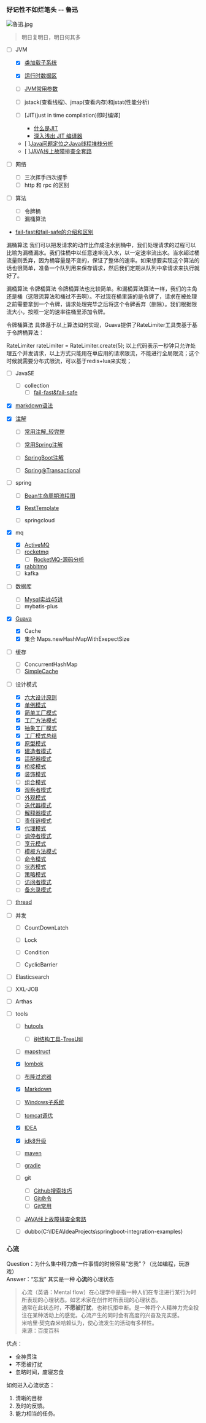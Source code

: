 ### 好记性不如烂笔头    --  鲁迅
![鲁迅.jpg](http://ww1.sinaimg.cn/large/005CzYvJgy1ge1php2eplj3073073t8s.jpg)
> 明日复明日，明日何其多

- [ ] JVM
    - [x] [类加载子系统](note/JVM/类加载子系统.md)
    - [x] [运行时数据区](note/JVM/运行时数据区.md)
    - [ ] [JVM常用参数](note/JVM/JVM常用参数.md)

    - [ ] jstack(查看线程)、jmap(查看内存)和jstat(性能分析)
    - [ ] [JIT(just in time compilation)即时编译]
        - [什么是JIT](https://www.cnblogs.com/dzhou/p/9549839.html)
        - [深入浅出 JIT 编译器 ](https://www.ibm.com/developerworks/cn/java/j-lo-just-in-time/index.html)
    - [ ][Java问题定位之Java线程堆栈分析](https://blog.csdn.net/weiweicao0429/article/details/53185999)
    - [ ][JAVA线上故障排查全套路](https://fredal.xin/java-error-check) 

- [ ] 网络
    - [ ] 三次挥手四次握手
    - [ ] http 和 rpc 的区别

- [ ] 算法
    - [ ] 令牌桶
    - [ ] 漏桶算法

- [ fail-fast和fail-safe的介绍和区别](https://blog.csdn.net/Kato_op/article/details/80356618)

漏桶算法
我们可以把发请求的动作比作成注水到桶中，我们处理请求的过程可以比喻为漏桶漏水。我们往桶中以任意速率流入水，以一定速率流出水。当水超过桶流量则丢弃，因为桶容量是不变的，保证了整体的速率。如果想要实现这个算法的话也很简单，准备一个队列用来保存请求，然后我们定期从队列中拿请求来执行就好了。


漏桶算法
令牌桶算法
令牌桶算法也比较简单。和漏桶算法算法一样，我们的主角还是桶（这限流算法和桶过不去啊）。不过现在桶里装的是令牌了，请求在被处理之前需要拿到一个令牌，请求处理完毕之后将这个令牌丢弃（删除）。我们根据限流大小，按照一定的速率往桶里添加令牌。


令牌桶算法
具体基于以上算法如何实现，Guava提供了RateLimiter工具类基于基于令牌桶算法：

RateLimiter rateLimiter = RateLimiter.create(5);
以上代码表示一秒钟只允许处理五个并发请求，以上方式只能用在单应用的请求限流，不能进行全局限流；这个时候就需要分布式限流，可以基于redis+lua来实现；



- [ ] JavaSE
  - [ ] collection
    -  [ ] [fail-fast&fail-safe]()
- [x] [markdown语法](note/tools/Markdown.md)

- [x] [注解](note/java/annotation.md#注解)

  - [ ]  [常用注解_较完整](https://github.com/Snailclimb/JavaGuide/blob/master/docs/system-design/framework/spring/spring-annotations.md)
  - [ ]  [常用Spring注解](note/spring/SpringAnnotation.md)
  - [ ]  [SpringBoot注解](note/spring/SpringBoot注解.md)
  - [ ]  [Spring@Transactional](note/spring/Spring@Transactional.md)


- [ ] spring
    - [ ] [Bean生命周期流程图](note/spring/Bean生命周期流程图.md)
    - [x] [RestTemplate](demos/src/main/java/com/linhuanjie/spring/RestTemplateDemo.java#L7-L26)
    
    - [ ] springcloud

- [x] mq
  - [x] [ActiveMQ](note/mq/ActiveMQ.md#mqmessage-queue应用场景)
  - [ ] [rocketmq](note/mq/RocketMQ-01.md)
    - [ ] [RocketMQ-源码分析](note/mq/RocketMQ-03.md#2-源码分析)
  - [x] [rabbitmq](note/mq/RabbitMQ.md)
  - [ ] kafka

- [ ] 数据库
  - [ ] [Mysql实战45讲](note/MySQL45讲/README.md)
  - [ ] mybatis-plus

- [x] [Guava](demos/src/main/java/com/linhuanjie/guava/README.md)
  - [x] Cache
  - [x] 集合 Maps.newHashMapWithExepectSize

- [ ] 缓存
    - [ ] ConcurrentHashMap
    - [ ] [SimpleCache](base/src/main/java/com/linhuanjie/common/utils/SimpleCache.java#L10-L118)

- [ ] 设计模式
  - [x] [六大设计原则](note/java/设计模式/六大设计原则.md)
  - [x] [单例模式](note/java/设计模式/单例模式.md)
  - [x] [简单工厂模式](note/java/设计模式/简单工厂模式.md)
  - [x] [工厂方法模式](note/java/设计模式/工厂方法模式.md)
  - [x] [抽象工厂模式](note/java/设计模式/抽象工厂模式.md)
  - [x] [工厂模式总结](note/java/设计模式/工厂模式总结.md)
  - [x] [原型模式](note/java/设计模式/原型模式.md)
  - [x] [建造者模式](note/java/设计模式/建造者模式.md)
  - [x] [适配器模式](note/java/设计模式/适配器模式.md)
  - [x] [桥接模式](note/java/设计模式/桥接模式.md)
  - [x] [装饰模式](note/设计模式/装饰模式.md)
  - [ ] [组合模式]()
  - [x] [观察者模式](note/设计模式/观察者模式.md)
  - [ ] [外观模式]()
  - [ ] [迭代器模式]()
  - [ ] [解释器模式]()
  - [ ] [责任链模式]()
  - [x] [代理模式](note/设计模式/代理模式.md)
  - [ ] [调停者模式]()
  - [ ] [享元模式]()
  - [ ] [模板方法模式]()
  - [ ] [命令模式]()
  - [ ] [状态模式]()
  - [ ] [策略模式]()
  - [ ] [访问者模式]()
  - [ ] [备忘录模式]()

- [ ] [thread](demos/src/main/java/com/linhuanjie/thread/README.md)

- [ ] 并发
    - [ ] CountDownLatch
    - [ ] Lock
    - [ ] Condition
    - [ ] CyclicBarrier


- [ ] Elasticsearch

- [ ] XXL-JOB

- [ ] Arthas

- [ ] tools
    - [ ] [hutools](https://hutool.cn/docs/#/)
        - [ ] [树结构工具-TreeUtil](https://hutool.cn/docs/#/core/%E8%AF%AD%E8%A8%80%E7%89%B9%E6%80%A7/%E6%A0%91%E7%BB%93%E6%9E%84/%E6%A0%91%E7%BB%93%E6%9E%84%E5%B7%A5%E5%85%B7-TreeUtil)
    - [ ] [mapstruct](demos/src/main/java/com/linhuanjie/mapstruct/MapStructTest.java)
    - [x] [lombok](note/tools/lombok.md)
    - [ ] [布隆过滤器](note/tools/布隆过滤器.md)
    - [x] [Markdown](note/tools/Markdown.md)
    - [ ] [Windows子系统](note/tools/Windows子系统.md)
    - [ ] [tomcat调优](note/tools/tomcat调优.md)
    - [x] [IDEA](note/tools/IDEA.md)
    - [x] [jdk8升级](note/tools/升级jdk8.md)
    - [ ] [maven](note/tools/maven.md)
    - [ ] [gradle](note/tools/gradle.md)
    - [ ] git
        - [ ] [Github搜索技巧](note/tools/git/Github搜索技巧.md)
        - [ ] [Git命令](note/tools/git/Git命令.md)
        - [ ] [Git常用](note/tools/git/Git常用.md)

    - [ ] [JAVA线上故障排查全套路](https://fredal.xin/java-error-check)
    - [ ] dubbo(C:\IDEA\IdeaProjects\springboot-integration-examples)
    
    
### 心流
Question：为什么集中精力做一件事情的时候容易“忘我”？（比如编程，玩游戏）  
Answer：“忘我” 其实是一种 **心流**的心理状态
> 心流（英语：Mental flow）在心理学中是指一种人们在专注进行某行为时所表现的心理状态。如艺术家在创作时所表现的心理状态。  
> 通常在此状态时，**不愿被打扰**，也称抗拒中断。是一种将个人精神力完全投注在某种活动上的感觉。心流产生的同时会有高度的兴奋及充实感。  
> 米哈里·契克森米哈赖认为，使心流发生的活动有多样性。  
> 来源：百度百科

优点：
- 全神贯注
- 不愿被打扰
- 忽略时间，废寝忘食

如何进入心流状态：
1. 清晰的目标
2. 及时的反馈。
3. 能力相当的任务。

